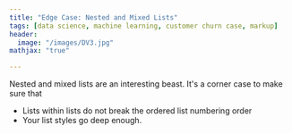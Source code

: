 ```yaml
---
title: "Edge Case: Nested and Mixed Lists"
tags: [data science, machine learning, customer churn case, markup]
header:
  image: "/images/DV3.jpg"
mathjax: "true"

---
```


Nested and mixed lists are an interesting beast. It's a corner case to make sure that

* Lists within lists do not break the ordered list numbering order
* Your list styles go deep enough.
 